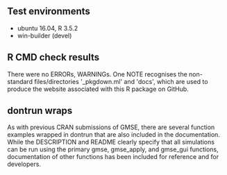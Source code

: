 ## Test environments
* ubuntu 16.04, R 3.5.2
* win-builder (devel)

## R CMD check results
There were no ERRORs, WARNINGs. One NOTE recognises the
non-standard files/directories '_pkgdown.ml' and 'docs',
which are used to produce the website associated with
this R package on GitHub.

## dontrun wraps
As with previous CRAN  submissions of
  GMSE, there are several function examples wrapped in
  dontrun that are also included in the documentation.
  While the DESCRIPTION and README clearly specify that
  all simulations can be run using the primary gmse,
  gmse_apply, and gmse_gui functions, documentation of
  other functions has been included for reference and
  for developers. 
